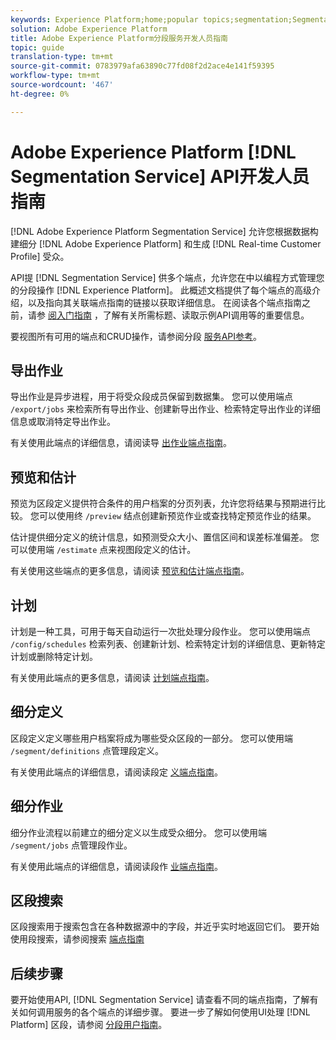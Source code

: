 ```yaml
---
keywords: Experience Platform;home;popular topics;segmentation;Segmentation;Segmentation Service;API;api;
solution: Adobe Experience Platform
title: Adobe Experience Platform分段服务开发人员指南
topic: guide
translation-type: tm+mt
source-git-commit: 0783979afa63890c77fd08f2d2ace4e141f59395
workflow-type: tm+mt
source-wordcount: '467'
ht-degree: 0%

---
```



# Adobe Experience Platform [!DNL Segmentation Service] API开发人员指南

[!DNL Adobe Experience Platform Segmentation Service] 允许您根据数据构建细分 [!DNL Adobe Experience Platform] 和生成 [!DNL Real-time Customer Profile] 受众。

API提 [!DNL Segmentation Service] 供多个端点，允许您在中以编程方式管理您的分段操作 [!DNL Experience Platform]。 此概述文档提供了每个端点的高级介绍，以及指向其关联端点指南的链接以获取详细信息。 在阅读各个端点指南之前，请参 [阅入门指南](./getting-started.md) ，了解有关所需标题、读取示例API调用等的重要信息。

要视图所有可用的端点和CRUD操作，请参阅分段 [服务API参考](https://www.adobe.io/apis/experienceplatform/home/api-reference.html#!acpdr/swagger-specs/segmentation.yaml)。

## 导出作业

导出作业是异步进程，用于将受众段成员保留到数据集。 您可以使用端点 `/export/jobs` 来检索所有导出作业、创建新导出作业、检索特定导出作业的详细信息或取消特定导出作业。

有关使用此端点的详细信息，请阅读导 [出作业端点指南](./export-jobs.md)。

## 预览和估计

预览为区段定义提供符合条件的用户档案的分页列表，允许您将结果与预期进行比较。 您可以使用终 `/preview` 结点创建新预览作业或查找特定预览作业的结果。

估计提供细分定义的统计信息，如预测受众大小、置信区间和误差标准偏差。 您可以使用端 `/estimate` 点来视图段定义的估计。

有关使用这些端点的更多信息，请阅读 [预览和估计端点指南](./previews-and-estimates.md)。

## 计划

计划是一种工具，可用于每天自动运行一次批处理分段作业。 您可以使用端点 `/config/schedules` 检索列表、创建新计划、检索特定计划的详细信息、更新特定计划或删除特定计划。

有关使用此端点的更多信息，请阅读 [计划端点指南](./schedules.md)。

## 细分定义

区段定义定义哪些用户档案将成为哪些受众区段的一部分。 您可以使用端 `/segment/definitions` 点管理段定义。

有关使用此端点的详细信息，请阅读段定 [义端点指南](./segment-definitions.md)。

## 细分作业

细分作业流程以前建立的细分定义以生成受众细分。 您可以使用端 `/segment/jobs` 点管理段作业。

有关使用此端点的详细信息，请阅读段作 [业端点指南](./segment-jobs.md)。

## 区段搜索

区段搜索用于搜索包含在各种数据源中的字段，并近乎实时地返回它们。 要开始使用段搜索，请参阅搜索 [端点指南](segment-search.md)

## 后续步骤

要开始使用API, [!DNL Segmentation Service] 请查看不同的端点指南，了解有关如何调用服务的各个端点的详细步骤。 要进一步了解如何使用UI处理 [!DNL Platform] 区段，请参阅 [分段用户指南](../ui/overview.md)。
